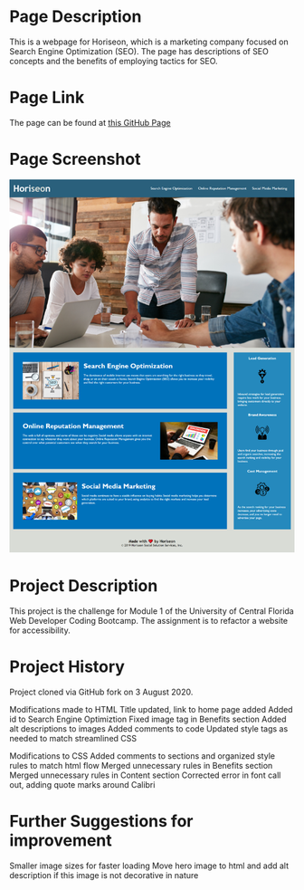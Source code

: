# Page Description
This is a webpage for Horiseon, which is a marketing company focused on Search Engine Optimization (SEO).  The page has descriptions of SEO concepts and the benefits of employing tactics for SEO.

# Page Link
The page can be found at [this GitHub Page](https://kpehl.github.io/horiseon-refactor/Develop/index.html)

# Page Screenshot
![screenshot](https://github.com/kpehl/horiseon-refactor/blob/master/Horiseon.png)

# Project Description
This project is the challenge for Module 1 of the University of Central Florida Web Developer Coding Bootcamp.  The assignment is to refactor a website for accessibility.  

# Project History
Project cloned via GitHub fork on 3 August 2020.

Modifications made to HTML
Title updated, link to home page added
Added id to Search Engine Optimiztion
Fixed image tag in Benefits section
Added alt descriptions to images
Added comments to code
Updated style tags as needed to match streamlined CSS

Modifications to CSS
Added comments to sections and organized style rules to match html flow
Merged unnecessary rules in Benefits section
Merged unnecessary rules in Content section
Corrected error in font call out, adding quote marks around Calibri

# Further Suggestions for improvement
Smaller image sizes for faster loading
Move hero image to html and add alt description if this image is not decorative in nature